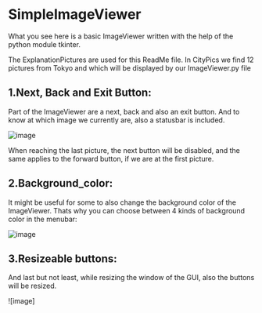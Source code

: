 # SimpleImageViewer
What you see here is a basic ImageViewer written with the help of the python module tkinter.

The ExplanationPictures are used for this ReadMe file. In CityPics we find 12 pictures from Tokyo and which will be displayed by our ImageViewer.py file


1.Next, Back and Exit Button:
----------------------------------------
Part of the ImageViewer are a next, back and also an exit button. And to know at which image we currently are, also a statusbar is included.

![image](https://github.com/SaidKaloev/SimpleImageViewer/blob/main/ExplanationPics/ResizeableButtons2.png)

When reaching the last picture, the next button will be disabled, and the same applies to the forward button, if we are at the first picture.

2.Background_color:
----------------------------------------
It might be useful for some to also change the background color of the ImageViewer. Thats why you can choose between 4 kinds of background color in the menubar:

![image](https://github.com/SaidKaloev/SimpleImageViewer/blob/main/ExplanationPics/BackgroundBlack.png)

3.Resizeable buttons:
----------------------------------------
And last but not least, while resizing the window of the GUI, also the buttons will be resized.

![image]
